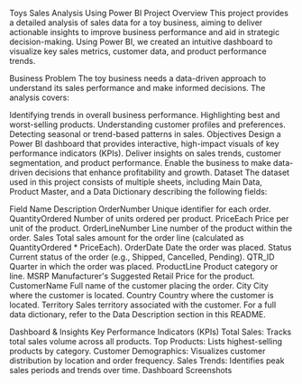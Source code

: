 Toys Sales Analysis Using Power BI
Project Overview
This project provides a detailed analysis of sales data for a toy business, aiming to deliver actionable insights to improve business performance and aid in strategic decision-making. Using Power BI, we created an intuitive dashboard to visualize key sales metrics, customer data, and product performance trends.

Business Problem
The toy business needs a data-driven approach to understand its sales performance and make informed decisions. The analysis covers:

Identifying trends in overall business performance.
Highlighting best and worst-selling products.
Understanding customer profiles and preferences.
Detecting seasonal or trend-based patterns in sales.
Objectives
Design a Power BI dashboard that provides interactive, high-impact visuals of key performance indicators (KPIs).
Deliver insights on sales trends, customer segmentation, and product performance.
Enable the business to make data-driven decisions that enhance profitability and growth.
Dataset
The dataset used in this project consists of multiple sheets, including Main Data, Product Master, and a Data Dictionary describing the following fields:

Field Name	Description
OrderNumber	Unique identifier for each order.
QuantityOrdered	Number of units ordered per product.
PriceEach	Price per unit of the product.
OrderLineNumber	Line number of the product within the order.
Sales	Total sales amount for the order line (calculated as QuantityOrdered * PriceEach).
OrderDate	Date the order was placed.
Status	Current status of the order (e.g., Shipped, Cancelled, Pending).
QTR_ID	Quarter in which the order was placed.
ProductLine	Product category or line.
MSRP	Manufacturer's Suggested Retail Price for the product.
CustomerName	Full name of the customer placing the order.
City	City where the customer is located.
Country	Country where the customer is located.
Territory	Sales territory associated with the customer.
For a full data dictionary, refer to the Data Description section in this README.

Dashboard & Insights
Key Performance Indicators (KPIs)
Total Sales: Tracks total sales volume across all products.
Top Products: Lists highest-selling products by category.
Customer Demographics: Visualizes customer distribution by location and order frequency.
Sales Trends: Identifies peak sales periods and trends over time.
Dashboard Screenshots

